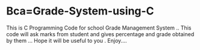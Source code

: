 # Bca=Grade-System-using-C

This is C Programming Code for school Grade Management System ..
This code will ask marks from student and gives percentage and grade obtained by them ...
Hope it will be useful to you .
Enjoy....
